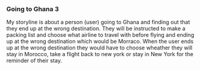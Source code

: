### Going to Ghana 3
My storyline is about a person (user) going to Ghana and finding out that they end up at the wrong destination. They will be instructed to make a packing list and choose what airline to travel with before flying and ending up at the wrong destination which would be Morraco. When the user ends up at the wrong destination they would have to choose wheather they will stay in Morocco, take a flight back to new york or stay in New York for the reminder of their stay. 